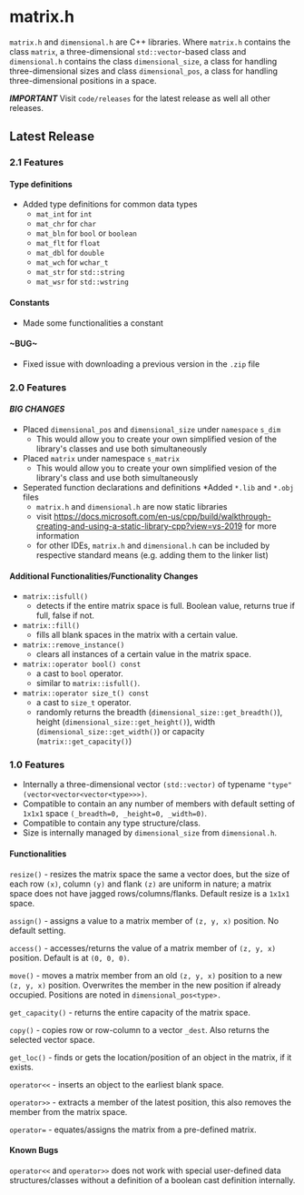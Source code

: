 # matrix.h
`matrix.h` and `dimensional.h` are C++ libraries. Where `matrix.h` contains the class `matrix`, a three-dimensional `std::vector`-based class and `dimensional.h` contains the class `dimensional_size`, a class for handling three-dimensional sizes and class `dimensional_pos`, a class for handling three-dimensional positions in a space.

***IMPORTANT***
Visit `code/releases` for the latest release as well all other releases.

## Latest Release

### 2.1 Features
#### Type definitions
* Added type definitions for common data types
    - `mat_int` for `int`
    - `mat_chr` for `char`
    - `mat_bln` for `bool` or `boolean`
    - `mat_flt` for `float`
    - `mat_dbl` for `double`
    - `mat_wch` for `wchar_t`
    - `mat_str` for `std::string`
    - `mat_wsr` for `std::wstring`
#### Constants
* Made some functionalities a constant
#### ~BUG~
* Fixed issue with downloading a previous version in the `.zip` file

### 2.0 Features
#### ***BIG CHANGES***
* Placed `dimensional_pos` and `dimensional_size` under `namespace` `s_dim`
    - This would allow you to create your own simplified vesion of the library's classes and use both simultaneously
* Placed `matrix` under namespace `s_matrix`
    - This would allow you to create your own simplified vesion of the library's class and use both simultaneously
* Seperated function declarations and definitions
*Added `*.lib` and `*.obj` files
     - `matrix.h` and `dimensional.h` are now static libraries
     - visit https://docs.microsoft.com/en-us/cpp/build/walkthrough-creating-and-using-a-static-library-cpp?view=vs-2019 for more information
     - for other IDEs, `matrix.h` and `dimensional.h` can be included by respective standard means (e.g. adding them to the linker list)

#### Additional Functionalities/Functionality Changes
* `matrix::isfull()`
  - detects if the entire matrix space is full. Boolean value, returns true if full, false if not.
* `matrix::fill()` 
  - fills all  blank spaces in the matrix with a certain value.
* `matrix::remove_instance()` 
  - clears all instances of a certain value in the matrix space.
* `matrix::operator bool() const` 
  - a cast to `bool` operator.
  - similar to `matrix::isfull()`.
* `matrix::operator size_t() const`
  - a cast to `size_t` operator.
  - randomly returns the breadth (`dimensional_size::get_breadth()`), height (`dimensional_size::get_height()`), width (`dimensional_size::get_width()`) or capacity (`matrix::get_capacity()`)

### 1.0 Features

- Internally a three-dimensional vector `(std::vector)` of typename `"type"` `(vector<vector<vector<type>>>)`.
- Compatible to contain an any number of members with default setting of `1x1x1` space `(_breadth=0, _height=0, _width=0)`.
- Compatible to contain any type structure/class.
- Size is internally managed by `dimensional_size` from `dimensional.h`.
  
#### Functionalities

  `resize()` - resizes the matrix space the same a vector does, but the size of each row `(x)`, column `(y)` and flank `(z)` are uniform in nature; a matrix space does not have jagged rows/columns/flanks. Default resize is a `1x1x1` space.
  
   `assign()` - assigns a value to a matrix member of `(z, y, x)` position. No default setting.
  
   `access()` - accesses/returns the value of a matrix member of `(z, y, x)` position. Default is at `(0, 0, 0)`.
  
   `move()` - moves a matrix member from an old `(z, y, x)` position to a new `(z, y, x)` position. Overwrites the member in the new position if already occupied. Positions are noted in `dimensional_pos<type>.`
  
   `get_capacity()` - returns the entire capacity of the matrix space.
  
   `copy()` - copies row or row-column to a vector `_dest`. Also returns the selected vector space.
  
   `get_loc()` - finds or gets the location/position of an object in the matrix, if it exists.
  
   `operator<<` - inserts an object to the earliest blank space.
  
   `operator>>` - extracts a member of the latest position, this also removes the member from the matrix space.
  
   `operator=` - equates/assigns the matrix from a pre-defined matrix.
  
#### Known Bugs

  `operator<<` and `operator>>` does not work with special user-defined data structures/classes without a definition of a boolean cast definition internally.
